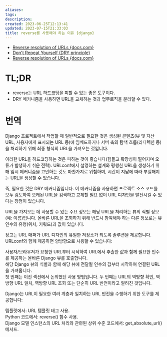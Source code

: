 ```yaml
---
aliases: 
tags: 
description:
created: 2023-06-25T12:13:41
updated: 2023-07-15T21:33:03
title: reverse를 사용해야 하는 이유 {django}
---
```

- [Reverse resolution of URLs {docs.com}](https://docs.djangoproject.com/en/4.2/topics/http/urls/#reverse-resolution-of-urls)
- [Don't Repeat Yourself (DRY principle)](https://www.webforefront.com/django/designprinciples.html)
- [Reverse resolution of URLs {docs.com}](https://docs.djangoproject.com/en/4.2/topics/http/urls/#reverse-resolution-of-urls)

# TL;DR

- reverse는 URL 하드코딩을 피할 수 있는 좋은 도구이다.
- DRY 메커니즘을 사용하면 URL을 교체하는 것과 업무로직을 분리할 수 있다.

# 번역

Django 프로젝트에서 작업할 때 일반적으로 필요한 것은 생성된 콘텐츠(뷰 및 자산 URL, 사용자에게 표시되는 URL 등)에 임베드하거나 서버 측의 탐색 흐름(리디렉션 등)을 처리하기 위해 최종 형식의 URL을 가져오는 것입니다.

이러한 URL을 하드코딩하는 것은 피하는 것이 좋습니다(힘들고 확장성이 떨어지며 오류가 발생하기 쉬운 전략). URLconf에서 설명하는 설계와 평행한 URL을 생성하기 위해 임시 메커니즘을 고안하는 것도 마찬가지로 위험하며, 시간이 지남에 따라 부실해지는 URL을 생성할 수 있습니다.

즉, 필요한 것은 DRY 메커니즘입니다. 이 메커니즘을 사용하면 프로젝트 소스 코드를 모두 검토하여 오래된 URL을 검색하고 교체할 필요 없이 URL 디자인을 발전시킬 수 있다는 장점이 있습니다.

URL을 가져오는 데 사용할 수 있는 주요 정보는 해당 URL을 처리하는 뷰의 식별 정보(예: 이름)입니다. 올바른 URL을 조회하기 위해 반드시 참여해야 하는 다른 정보로는 뷰 인수의 유형(위치, 키워드)과 값이 있습니다.

장고는 URL 매퍼가 URL 디자인의 유일한 저장소가 되도록 솔루션을 제공합니다. URLconf와 함께 제공하면 양방향으로 사용할 수 있습니다:

사용자/브라우저가 요청한 URL부터 시작하여 URL에서 추출한 값과 함께 필요한 인수를 제공하는 올바른 Django 뷰를 호출합니다.  
해당 Django 뷰의 식별과 함께 해당 뷰에 전달될 인수의 값부터 시작하여 연결된 URL을 가져옵니다.  
첫 번째는 이전 섹션에서 논의했던 사용 방법입니다. 두 번째는 URL의 역방향 확인, 역방향 URL 일치, 역방향 URL 조회 또는 단순히 URL 반전이라고 알려진 것입니다.

Django는 URL이 필요한 여러 계층과 일치하는 URL 반전을 수행하기 위한 도구를 제공합니다:

템플릿에서: URL 템플릿 태그 사용.  
Python 코드에서: reverse() 함수 사용.  
Django 모델 인스턴스의 URL 처리와 관련된 상위 수준 코드에서: get_absolute_url() 메서드.
